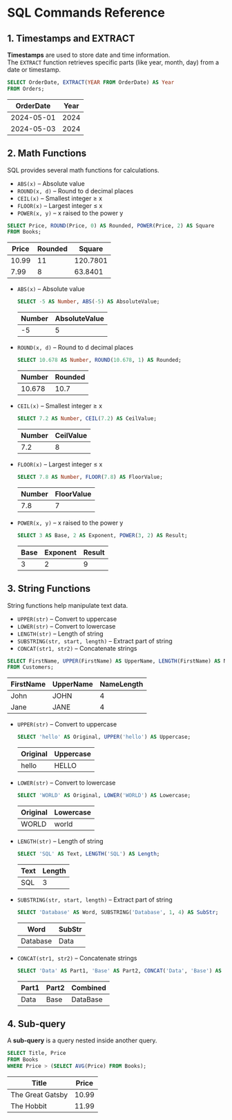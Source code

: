 # SQL Commands Reference

## 1. Timestamps and EXTRACT

**Timestamps** are used to store date and time information.  
The `EXTRACT` function retrieves specific parts (like year, month, day) from a date or timestamp.

```SQL
SELECT OrderDate, EXTRACT(YEAR FROM OrderDate) AS Year
FROM Orders;
```
| OrderDate  | Year |
| ---------- | ---- |
| 2024-05-01 | 2024 |
| 2024-05-03 | 2024 |


## 2. Math Functions

SQL provides several math functions for calculations.

- `ABS(x)` – Absolute value
- `ROUND(x, d)` – Round to d decimal places
- `CEIL(x)` – Smallest integer ≥ x
- `FLOOR(x)` – Largest integer ≤ x
- `POWER(x, y)` – x raised to the power y

```SQL
SELECT Price, ROUND(Price, 0) AS Rounded, POWER(Price, 2) AS Square
FROM Books;
```
| Price | Rounded | Square   |
| ----- | ------- | -------- |
| 10.99 | 11      | 120.7801 |
| 7.99  | 8       | 63.8401  |

- `ABS(x)` – Absolute value  
  ```SQL
  SELECT -5 AS Number, ABS(-5) AS AbsoluteValue;
  ```
  | Number | AbsoluteValue |
  | ------ | ------------- |
  | -5     | 5             |

- `ROUND(x, d)` – Round to d decimal places  
  ```SQL
  SELECT 10.678 AS Number, ROUND(10.678, 1) AS Rounded;
  ```
  | Number | Rounded |
  | ------ | ------- |
  | 10.678 | 10.7    |

- `CEIL(x)` – Smallest integer ≥ x  
  ```SQL
  SELECT 7.2 AS Number, CEIL(7.2) AS CeilValue;
  ```
  | Number | CeilValue |
  | ------ | --------- |
  | 7.2    | 8         |

- `FLOOR(x)` – Largest integer ≤ x  
  ```SQL
  SELECT 7.8 AS Number, FLOOR(7.8) AS FloorValue;
  ```
  | Number | FloorValue |
  | ------ | ---------- |
  | 7.8    | 7          |

- `POWER(x, y)` – x raised to the power y  
  ```SQL
  SELECT 3 AS Base, 2 AS Exponent, POWER(3, 2) AS Result;
  ```
  | Base | Exponent | Result |
  | ---- | -------- | ------ |
  | 3    | 2        | 9      |


## 3. String Functions

String functions help manipulate text data.

- `UPPER(str)` – Convert to uppercase
- `LOWER(str)` – Convert to lowercase
- `LENGTH(str)` – Length of string
- `SUBSTRING(str, start, length)` – Extract part of string
- `CONCAT(str1, str2)` – Concatenate strings

```SQL
SELECT FirstName, UPPER(FirstName) AS UpperName, LENGTH(FirstName) AS NameLength
FROM Customers;
```
| FirstName | UpperName | NameLength |
| --------- | --------- | ---------- |
| John      | JOHN      | 4          |
| Jane      | JANE      | 4          |

- `UPPER(str)` – Convert to uppercase  
  ```SQL
  SELECT 'hello' AS Original, UPPER('hello') AS Uppercase;
  ```
  | Original | Uppercase |
  | -------- | --------- |
  | hello    | HELLO     |

- `LOWER(str)` – Convert to lowercase  
  ```SQL
  SELECT 'WORLD' AS Original, LOWER('WORLD') AS Lowercase;
  ```
  | Original | Lowercase |
  | -------- | --------- |
  | WORLD    | world     |

- `LENGTH(str)` – Length of string  
  ```SQL
  SELECT 'SQL' AS Text, LENGTH('SQL') AS Length;
  ```
  | Text | Length |
  | ---- | ------ |
  | SQL  | 3      |

- `SUBSTRING(str, start, length)` – Extract part of string  
  ```SQL
  SELECT 'Database' AS Word, SUBSTRING('Database', 1, 4) AS SubStr;
  ```
  | Word     | SubStr |
  | -------- | ------ |
  | Database | Data   |

- `CONCAT(str1, str2)` – Concatenate strings  
  ```SQL
  SELECT 'Data' AS Part1, 'Base' AS Part2, CONCAT('Data', 'Base') AS Combined;
  ```
  | Part1 | Part2 | Combined |
  | ----- | ----- | -------- |
  | Data  | Base  | DataBase |

## 4. Sub-query

A **sub-query** is a query nested inside another query.

```SQL
SELECT Title, Price
FROM Books
WHERE Price > (SELECT AVG(Price) FROM Books);
```
| Title            | Price |
| ---------------- | ----- |
| The Great Gatsby | 10.99 |
| The Hobbit       | 11.99 |
